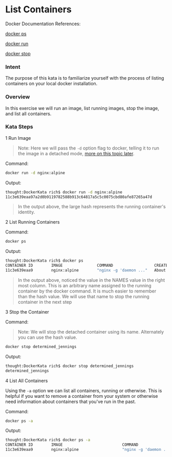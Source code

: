 # List Containers

Docker Documentation References:

[docker ps](https://docs.docker.com/engine/reference/commandline/ps/)

[docker run](https://docs.docker.com/engine/reference/commandline/run/)

[docker stop](https://docs.docker.com/engine/reference/commandline/stop/)

### Intent

The purpose of this kata is to familiarize yourself with the process of listing containers on your local docker installation.

### Overview

In this exercise we will run an image, list running images, stop the image, and list all containers.

### Kata Steps

1 Run Image

> Note: Here we will pass the `-d` option flag to docker, telling it to run the image in a detached mode, [more on this topic later](7_start_containers.md).

Command:

```bash
docker run -d nginx:alpine
```

Output:

```bash
thought:DockerKata rich$ docker run -d nginx:alpine
11c3e639eaa97a2d0b9119782588b913c64817a5c5c0075cbd80afe87265a47d
```

> In the output above, the large hash represents the running container's identity.

2 List Running Containers

Command:

```bash
docker ps
```

Output:

```bash
thought:DockerKata rich$ docker ps
CONTAINER ID        IMAGE               COMMAND                  CREATED              STATUS              PORTS               NAMES
11c3e639eaa9        nginx:alpine        "nginx -g 'daemon ..."   About a minute ago   Up About a minute   80/tcp              determined_jennings
```

> In the output above, noticed the value in the NAMES value in the right most column. This is an arbitrary name assigned to the running container by the docker command. It is much easier to remember than the hash value. We will use that name to stop the running container in the next step

3 Stop the Container

Command:

> Note: We will stop the detached container using its name. Alternately you can use the hash value. 

```bash
docker stop determined_jennings
```

Output:

```bash
thought:DockerKata rich$ docker stop determined_jennings
determined_jennings
```

4 List All Containers

Using the `-a` option we can list all containers, running or otherwise. This is helpful if you want to remove a container from your system or otherwise need information about containers that you've run in the past.

Command:

```bash
docker ps -a
```

Output:

```bash
thought:DockerKata rich$ docker ps -a
CONTAINER ID        IMAGE                          COMMAND                  CREATED             STATUS                      PORTS               NAMES
11c3e639eaa9        nginx:alpine                   "nginx -g 'daemon ..."   2 minutes ago       Exited (0) 30 seconds ago                       determined_jennings
```
